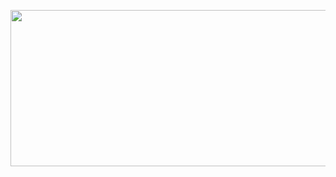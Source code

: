 <p align="left">
  <img width="600" height="250" src="https://github.com/ankur715/finance/blob/master/stocks/pynance15%20quantopian%20run.JPG"> 
</p>
